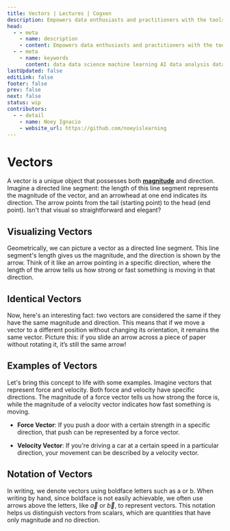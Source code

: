 ```yaml
---
title: Vectors | Lectures | Cogxen
description: Empowers data enthusiasts and practitioners with the tools and knowledge to unlock the potential of data.
head:
  - - meta
    - name: description
    - content: Empowers data enthusiasts and practitioners with the tools and knowledge to unlock the potential of data.
  - - meta
    - name: keywords
      content: data data science machine learning AI data analysis data-driven data enthusiasts data practitioners
lastUpdated: false
editLink: false
footer: false
prev: false
next: false
status: wip
contributors:
  - - detail
    - name: Noey Ignacio
    - website_url: https://github.com/noeyislearning
---
```


# Vectors

A vector is a unique object that possesses both **[magnitude](/lectures/math/linear-algebra/vectors/magnitude)** and direction. Imagine a directed line segment: the length of this line segment represents the magnitude of the vector, and an arrowhead at one end indicates its direction. The arrow points from the tail (starting point) to the head (end point). Isn't that visual so straightforward and elegant?

## Visualizing Vectors

Geometrically, we can picture a vector as a directed line segment. This line segment's length gives us the magnitude, and the direction is shown by the arrow. Think of it like an arrow pointing in a specific direction, where the length of the arrow tells us how strong or fast something is moving in that direction.

<ImageCard
img_url="https://i.imgur.com/Fmc0MFh.png"
caption="Visualizing Vectors"
copyright_owner="academo.org"
:bordered="true"
/>

## Identical Vectors

Now, here's an interesting fact: two vectors are considered the same if they have the same magnitude and direction. This means that if we move a vector to a different position without changing its orientation, it remains the same vector. Picture this: if you slide an arrow across a piece of paper without rotating it, it’s still the same arrow!

<ImageCard
img_url="https://i.imgur.com/eOlV1YZ.png"
caption="Identical Vectors"
copyright_owner="collegedunia.com"
:bordered="true"
/>

## Examples of Vectors

Let's bring this concept to life with some examples. Imagine vectors that represent force and velocity. Both force and velocity have specific directions. The magnitude of a force vector tells us how strong the force is, while the magnitude of a velocity vector indicates how fast something is moving.

- **Force Vector**: If you push a door with a certain strength in a specific direction, that push can be represented by a force vector.

<ImageCard
img_url="https://i.imgur.com/o5ZMeQg.png"
caption="Force Vector"
copyright_owner="calcworkshop.com"
:bordered="true"
/>

- **Velocity Vector**: If you're driving a car at a certain speed in a particular direction, your movement can be described by a velocity vector.

<ImageCard
img_url="https://i.imgur.com/9W4sFoP.gif"
caption="Velocity Vector"
copyright_owner="mathworld.wolfram.com"
:bordered="true"
/>

## Notation of Vectors

In writing, we denote vectors using boldface letters such as a or b. When writing by hand, since boldface is not easily achievable, we often use arrows above the letters, like $\vec{a}$ or $\vec{b}$, to represent vectors. This notation helps us distinguish vectors from scalars, which are quantities that have only magnitude and no direction.

<ImageCard
img_url="https://i.imgur.com/HN7Ryae.png"
caption="Notation of Vectors"
copyright_owner="en.wikipedia.org"
:bordered="true"
/>
